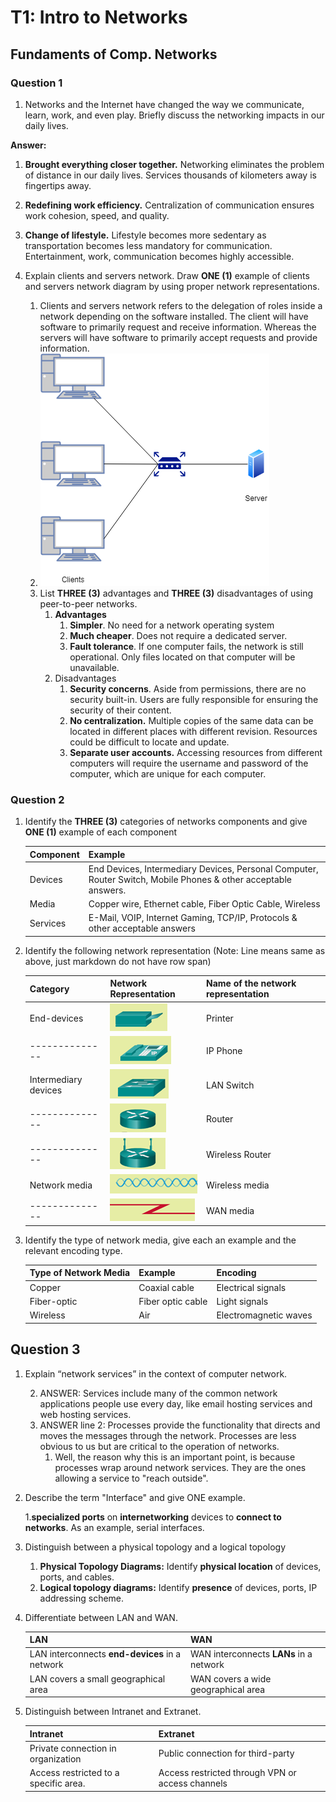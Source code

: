 # T1: Intro to Networks

## Fundaments of Comp. Networks

### Question 1

1.  Networks and the Internet have changed the way we communicate, learn, work, and even play. Briefly discuss the networking impacts in our daily lives.  

   **Answer:**

   1. **Brought everything closer together.** Networking eliminates the problem of distance in our daily lives. Services thousands of kilometers away is fingertips away.
   2. **Redefining work efficiency.** Centralization of communication ensures work cohesion, speed, and quality.
   3. **Change of lifestyle.** Lifestyle becomes more sedentary as transportation becomes less mandatory for communication. Entertainment, work, communication becomes highly accessible.

2. Explain clients and servers network. Draw **ONE (1)** example of clients and servers network diagram by using proper network representations.  
   1. Clients and servers network refers to the delegation of roles inside a network depending on the software installed. The client will have software to primarily request and receive information. Whereas the servers will have software to primarily accept requests and provide information.
   2. ![](diagrams/t1/q1b.png)
   3. List **THREE (3)** advantages and **THREE (3)** disadvantages of using peer-to-peer networks.
      1. **Advantages**
         1. **Simpler**. No need for a network operating system
         2. **Much cheaper**. Does not require a dedicated server.
         3. **Fault tolerance**. If one computer fails, the network is still operational. Only files located on that computer will be unavailable.
      2. Disadvantages
         1. **Security concerns**. Aside from permissions, there are no security built-in. Users are fully responsible for ensuring the security of their content.
         2. **No centralization.** Multiple copies of the same data can be located in different places with different revision. Resources could be difficult to locate and update.
         3. **Separate user accounts.** Accessing resources from different computers will require the username and password of the computer, which are unique for each computer. 

### Question 2

1. Identify the **THREE (3)** categories of networks components and give **ONE (1)** example of each component

   | Component | Example                                                      |
   | --------- | ------------------------------------------------------------ |
   | Devices   | End Devices, Intermediary Devices, Personal Computer, Router Switch, Mobile Phones & other acceptable answers. |
   | Media     | Copper wire, Ethernet cable, Fiber Optic Cable, Wireless     |
   | Services  | E-Mail, VOIP, Internet Gaming, TCP/IP, Protocols & other acceptable answers |

2. Identify the following network representation (Note: Line means same as above, just markdown do not have row span)

   | Category             | Network Representation                                       | Name of the network representation |
   | -------------------- | ------------------------------------------------------------ | ---------------------------------- |
   | End-devices          | ![img](../../fundamentals-network/tutorials/diagrams/t1/q2bn1.png) | Printer                            |
   | --------------       | ![img](../../fundamentals-network/tutorials/diagrams/t1/q2bn2.png) | IP Phone                           |
   | Intermediary devices | ![img](../../fundamentals-network/tutorials/diagrams/t1/q2bn3.png) | LAN Switch                         |
   | --------------       | ![img](../../fundamentals-network/tutorials/diagrams/t1/q2bn4.png) | Router                             |
   | --------------       | ![img](../../fundamentals-network/tutorials/diagrams/t1/q2bn5.png) | Wireless Router                    |
   | Network media        | ![img](../../fundamentals-network/tutorials/diagrams/t1/q2bn6.png) | Wireless media                     |
   | --------------       | ![img](../../fundamentals-network/tutorials/diagrams/t1/q2bn7.png) | WAN media                          |

3. Identify the type of network media, give each an example and the relevant encoding type.

   | Type of Network Media | Example           | Encoding              |
   | --------------------- | ----------------- | --------------------- |
   | Copper                | Coaxial cable     | Electrical signals    |
   | Fiber-optic           | Fiber optic cable | Light signals         |
   | Wireless              | Air               | Electromagnetic waves |

## Question 3

1. Explain “network services” in the context of computer network.

   2. ANSWER: Services include many of the common network applications people use every day, like email hosting services and web hosting services.
   2.  ANSWER line 2: Processes provide the functionality that directs and moves the messages through the network. Processes are less obvious to us but are critical to the operation of networks.
       1.  Well, the reason why this is an important point, is because processes wrap around network services. They are the ones allowing a service to "reach outside".

2. Describe the term "Interface" and give ONE example. 

   1.**specialized ports** on **internetworking** devices to **connect to networks**. As an example, serial interfaces.

2. Distinguish between a physical topology and a logical topology

   1.  **Physical Topology Diagrams:** Identify **physical location** of devices, ports, and cables.
   2. **Logical topology diagrams:** Identify **presence** of devices, ports, IP addressing scheme.

3. Differentiate between LAN and WAN. 

   | LAN                                            | WAN                                     |
   | ---------------------------------------------- | --------------------------------------- |
   | LAN interconnects **end-devices** in a network | WAN interconnects **LANs** in a network |
   | LAN covers a small geographical area           | WAN covers a wide geographical area     |

4. Distinguish between Intranet and Extranet.

   | Intranet                              | Extranet                                         |
   | ------------------------------------- | ------------------------------------------------ |
   | Private connection in organization    | Public connection for third-party                |
   | Access restricted to a specific area. | Access restricted through VPN or access channels |

   

